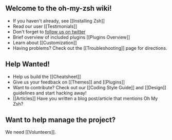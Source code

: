 ## Welcome to the oh-my-zsh wiki!

- If you haven't already, see [[Installing Zsh]]
- Read our user [[Testimonials]]
- Don't forget to [follow us on twitter](http://twitter.com/ohmyzsh)
- Brief overview of included plugins [[Plugins Overview]]
- Learn about [[Customization]]
- Having problems? Check out the [[Troubleshooting]] page for directions.

## Help Wanted!

- Help us build the [[Cheatsheet]]
- Give us your feedback on [[Themes]] and [[Plugins]]
- Want to contribute? Check out our [[Coding Style Guide]] and [[Design]] guidelines and start hacking away!
- [[Articles]] Have you written a blog post/article that mentions Oh My Zsh?

## Want to help manage the project?

We need [[Volunteers]].

